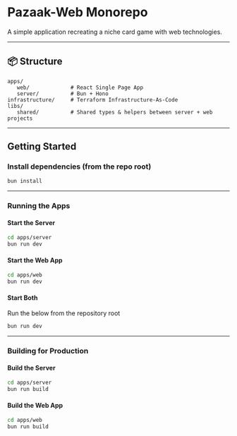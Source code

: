 # Pazaak-Web Monorepo

A simple application recreating a niche card game with web technologies.

---

## 📦 Structure

```text
apps/
   web/             # React Single Page App
   server/          # Bun + Hono
infrastructure/     # Terraform Infrastructure-As-Code
libs/
   shared/          # Shared types & helpers between server + web projects
```

---

## Getting Started

### Install dependencies (from the repo root)

```bash
bun install
```

---

### Running the Apps

#### Start the Server

```bash
cd apps/server
bun run dev
```

#### Start the Web App

```bash
cd apps/web
bun run dev
```

#### Start Both

Run the below from the repository root

```bash
bun run dev
```

---

### Building for Production

#### Build the Server

```bash
cd apps/server
bun run build
```

#### Build the Web App

```bash
cd apps/web
bun run build
```
